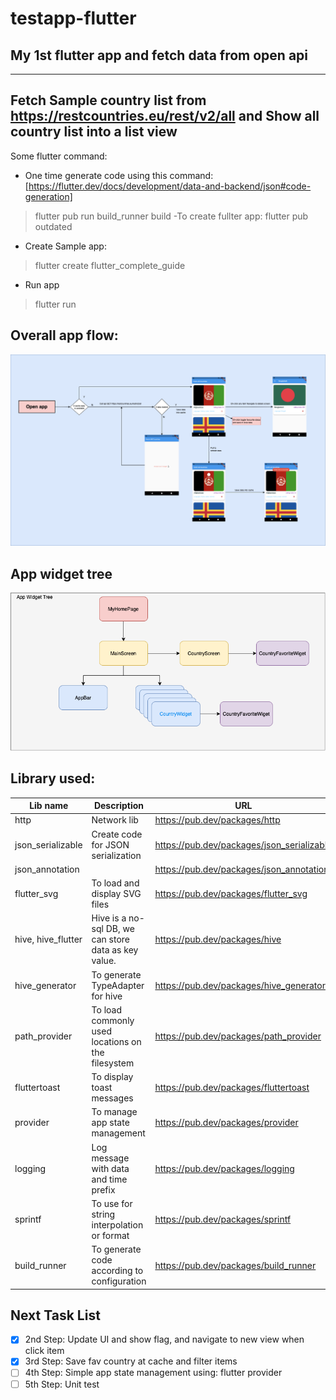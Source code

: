 # testapp-flutter
## My 1st flutter app and fetch data from open api
-------------------------
Fetch Sample country list from https://restcountries.eu/rest/v2/all
and Show all country list into a list view
-------------------------
Some flutter command:
- One time generate code using this command: [https://flutter.dev/docs/development/data-and-backend/json#code-generation]
> flutter pub run build_runner build
-To create fullter app:
> flutter pub outdated
- Create Sample app:
> flutter create flutter_complete_guide
- Run app
> flutter run
## Overall app flow:
![Alt text](/resources/app_diagram.png?raw=true "App flow")
## App widget tree
![Alt text](/resources/app_wdiget_tree.png?raw=true "App widget tree")
## Library used:
| Lib name          | Description                           | URL                                       |
| ------------------| ----------------------------------    | ----------------------------------        |
| http              | Network lib                           | https://pub.dev/packages/http             |
| json_serializable | Create code for JSON serialization    | https://pub.dev/packages/json_serializable|
| json_annotation   |                                       | https://pub.dev/packages/json_annotation  |
| flutter_svg       | To load and display SVG files         | https://pub.dev/packages/flutter_svg      |
| hive, hive_flutter| Hive is a no-sql DB, we can store data as key value.  | https://pub.dev/packages/hive      |
| hive_generator    | To generate TypeAdapter for hive      | https://pub.dev/packages/hive_generator   |
| path_provider     | To load commonly used locations on the filesystem | https://pub.dev/packages/path_provider    |
| fluttertoast      | To display toast messages             | https://pub.dev/packages/fluttertoast      |
| provider          | To manage app state management        | https://pub.dev/packages/provider |
| logging           | Log message with data and time prefix | https://pub.dev/packages/logging  |
| sprintf           | To use for string interpolation or format | https://pub.dev/packages/sprintf |
| build_runner      | To generate code according to configuration   | https://pub.dev/packages/build_runner  |

## Next Task List
- [X] 2nd Step: Update UI and show flag, and navigate to new view when click item
- [X] 3rd Step: Save fav country at cache and filter items
- [ ] 4th Step: Simple app state management using: flutter provider
- [ ] 5th Step: Unit test